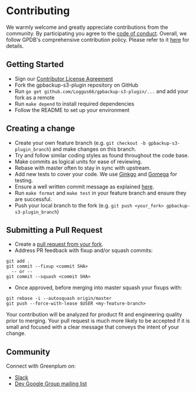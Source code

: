 # Contributing

We warmly welcome and greatly appreciate contributions from the
community. By participating you agree to the [code of
conduct](https://github.com/Loggus66/gpbackup-s3-plugin/blob/master/CODE-OF-CONDUCT.md).
Overall, we follow GPDB's comprehensive contribution policy. Please
refer to it [here](https://github.com/greenplum-db/gpdb#contributing)
for details.

## Getting Started

* Sign our [Contributor License Agreement](https://cla.pivotal.io/sign/greenplum)
* Fork the gpbackup-s3-plugin repository on GitHub
* Run `go get github.com/Loggus66/gpbackup-s3-plugin/...` and add
  your fork as a remote
* Run `make depend` to install required dependencies
* Follow the README to set up your environment

## Creating a change

* Create your own feature branch (e.g. `git checkout -b
  gpbackup-s3-plugin_branch`) and make changes on this branch.
* Try and follow similar coding styles as found throughout the code
  base.
* Make commits as logical units for ease of reviewing.
* Rebase with master often to stay in sync with upstream.
* Add new tests to cover your code. We use
  [Ginkgo](http://onsi.github.io/ginkgo/) and
  [Gomega](https://onsi.github.io/gomega/) for testing.
* Ensure a well written commit message as explained
  [here](https://chris.beams.io/posts/git-commit/).
* Run `make format` and `make test` in your feature branch and ensure
  they are successful.
* Push your local branch to the fork (e.g. `git push <your_fork>
  gpbackup-s3-plugin_branch`)

## Submitting a Pull Request

* Create a [pull request from your
  fork](https://docs.github.com/en/github/collaborating-with-issues-and-pull-requests/creating-a-pull-request-from-a-fork).
* Address PR feedback with fixup and/or squash commits:
```
git add .
git commit --fixup <commit SHA>
  -- or --
git commit --squash <commit SHA>
```
* Once approved, before merging into master squash your fixups with:
```
git rebase -i --autosquash origin/master
git push --force-with-lease $USER <my-feature-branch>
```

Your contribution will be analyzed for product fit and engineering
quality prior to merging. Your pull request is much more likely to be
accepted if it is small and focused with a clear message that conveys
the intent of your change.

## Community

Connect with Greenplum on:
* [Slack](https://greenplum.slack.com/)
* [Dev Google Group mailing list](https://groups.google.com/a/greenplum.org/forum/#!forum/gpdb-dev/join)
